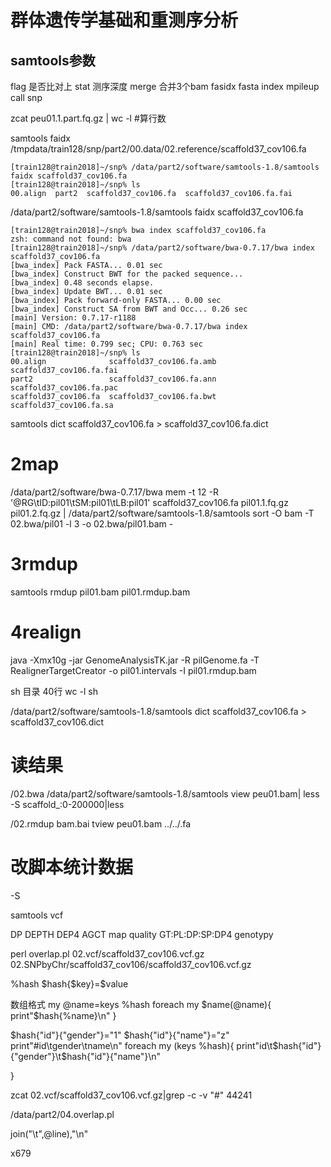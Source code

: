 # 群体遗传学基础和重测序分析

## samtools参数
flag 是否比对上
stat 测序深度
merge 合并3个bam
fasidx fasta index
mpileup call snp

zcat peu01.1.part.fq.gz | wc -l #算行数

samtools faidx /tmpdata/train128/snp/part2/00.data/02.reference/scaffold37_cov106.fa
```
[train128@train2018]~/snp% /data/part2/software/samtools-1.8/samtools faidx scaffold37_cov106.fa
[train128@train2018]~/snp% ls
00.align  part2  scaffold37_cov106.fa  scaffold37_cov106.fa.fai
```
/data/part2/software/samtools-1.8/samtools faidx scaffold37_cov106.fa
```
[train128@train2018]~/snp% bwa index scaffold37_cov106.fa
zsh: command not found: bwa
[train128@train2018]~/snp% /data/part2/software/bwa-0.7.17/bwa index scaffold37_cov106.fa
[bwa_index] Pack FASTA... 0.01 sec
[bwa_index] Construct BWT for the packed sequence...
[bwa_index] 0.48 seconds elapse.
[bwa_index] Update BWT... 0.01 sec
[bwa_index] Pack forward-only FASTA... 0.00 sec
[bwa_index] Construct SA from BWT and Occ... 0.26 sec
[main] Version: 0.7.17-r1188
[main] CMD: /data/part2/software/bwa-0.7.17/bwa index scaffold37_cov106.fa
[main] Real time: 0.799 sec; CPU: 0.763 sec
[train128@train2018]~/snp% ls
00.align              scaffold37_cov106.fa.amb  scaffold37_cov106.fa.fai
part2                 scaffold37_cov106.fa.ann  scaffold37_cov106.fa.pac
scaffold37_cov106.fa  scaffold37_cov106.fa.bwt  scaffold37_cov106.fa.sa
```

samtools dict scaffold37_cov106.fa > scaffold37_cov106.fa.dict
# 2map
/data/part2/software/bwa-0.7.17/bwa mem -t 12 -R '@RG\tID:pil01\tSM:pil01\tLB:pil01' scaffold37_cov106.fa pil01.1.fq.gz pil01.2.fq.gz | /data/part2/software/samtools-1.8/samtools sort -O bam -T 02.bwa/pil01 -l 3 -o 02.bwa/pil01.bam -

# 3rmdup
samtools rmdup pil01.bam pil01.rmdup.bam

# 4realign
java -Xmx10g -jar GenomeAnalysisTK.jar -R pilGenome.fa -T RealignerTargetCreator -o pil01.intervals -I pil01.rmdup.bam

sh
目录
40行 wc -l
sh 

/data/part2/software/samtools-1.8/samtools dict scaffold37_cov106.fa > scaffold37_cov106.dict


# 读结果
/02.bwa
/data/part2/software/samtools-1.8/samtools view peu01.bam| less -S
scaffold_:0-200000|less

/02.rmdup
bam.bai
tview peu01.bam ../../.fa

# 改脚本统计数据

-S

samtools vcf

DP DEPTH
DEP4 AGCT
map quality
GT:PL:DP:SP:DP4 genotypy 

 perl overlap.pl 02.vcf/scaffold37_cov106.vcf.gz 02.SNPbyChr/scaffold37_cov106/scaffold37_cov106.vcf.gz

%hash
$hash{$key}=$value

数组格式 my @name=keys %hash
foreach my $name(@name){
    print"$hash{%name}\n"
}

$hash{"id"}{"gender"}="1"
$hash{"id"}{"name"}="z"
print"#id\tgender\tname\n"
foreach my (keys %hash){
    print"id\t$hash{"id"}{"gender"}\t$hash{"id"}{"name"}\n"
    
}


zcat 02.vcf/scaffold37_cov106.vcf.gz|grep -c -v  "#"
44241

/data/part2/04.overlap.pl


join("\t",@line),"\n"

x679






